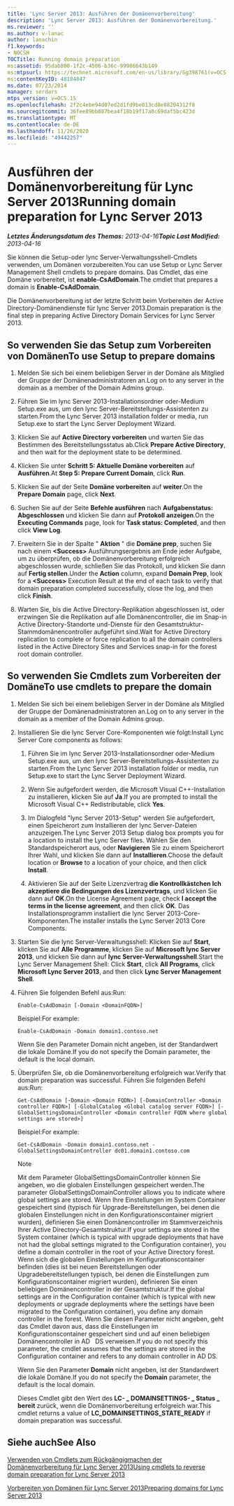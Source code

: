 ```yaml
---
title: 'Lync Server 2013: Ausführen der Domänenvorbereitung'
description: 'Lync Server 2013: Ausführen der Domänenvorbereitung.'
ms.reviewer: ''
ms.author: v-lanac
author: lanachin
f1.keywords:
- NOCSH
TOCTitle: Running domain preparation
ms:assetid: 95dab800-1f2c-4506-b36c-99986643b149
ms:mtpsurl: https://technet.microsoft.com/en-us/library/Gg398761(v=OCS.15)
ms:contentKeyID: 48184847
ms.date: 07/23/2014
manager: serdars
mtps_version: v=OCS.15
ms.openlocfilehash: 2f2c4ebe94d07ed2d1fd9be013cd8e88204312f8
ms.sourcegitcommit: 36fee89bb887bea4f18b19f17a8c69daf5bc423d
ms.translationtype: MT
ms.contentlocale: de-DE
ms.lasthandoff: 11/26/2020
ms.locfileid: "49442257"
---
```

# <a name="running-domain-preparation-for-lync-server-2013"></a><span data-ttu-id="dbbb1-103">Ausführen der Domänenvorbereitung für Lync Server 2013</span><span class="sxs-lookup"><span data-stu-id="dbbb1-103">Running domain preparation for Lync Server 2013</span></span>

<div data-xmlns="http://www.w3.org/1999/xhtml">

<div class="topic" data-xmlns="http://www.w3.org/1999/xhtml" data-msxsl="urn:schemas-microsoft-com:xslt" data-cs="https://msdn.microsoft.com/">

<div data-asp="https://msdn2.microsoft.com/asp">



</div>

<div id="mainSection">

<div id="mainBody"><span data-ttu-id="dbbb1-104">

<span> </span></span><span class="sxs-lookup"><span data-stu-id="dbbb1-104">

<span> </span></span></span>

<span data-ttu-id="dbbb1-105">_**Letztes Änderungsdatum des Themas:** 2013-04-16_</span><span class="sxs-lookup"><span data-stu-id="dbbb1-105">_**Topic Last Modified:** 2013-04-16_</span></span>

<span data-ttu-id="dbbb1-106">Sie können die Setup-oder lync Server-Verwaltungsshell-Cmdlets verwenden, um Domänen vorzubereiten.</span><span class="sxs-lookup"><span data-stu-id="dbbb1-106">You can use Setup or Lync Server Management Shell cmdlets to prepare domains.</span></span> <span data-ttu-id="dbbb1-107">Das Cmdlet, das eine Domäne vorbereitet, ist **enable-CsAdDomain**.</span><span class="sxs-lookup"><span data-stu-id="dbbb1-107">The cmdlet that prepares a domain is **Enable-CsAdDomain**.</span></span>

<span data-ttu-id="dbbb1-108">Die Domänenvorbereitung ist der letzte Schritt beim Vorbereiten der Active Directory-Domänendienste für lync Server 2013.</span><span class="sxs-lookup"><span data-stu-id="dbbb1-108">Domain preparation is the final step in preparing Active Directory Domain Services for Lync Server 2013.</span></span>

<div>

## <a name="to-use-setup-to-prepare-domains"></a><span data-ttu-id="dbbb1-109">So verwenden Sie das Setup zum Vorbereiten von Domänen</span><span class="sxs-lookup"><span data-stu-id="dbbb1-109">To use Setup to prepare domains</span></span>

1.  <span data-ttu-id="dbbb1-110">Melden Sie sich bei einem beliebigen Server in der Domäne als Mitglied der Gruppe der Domänenadministratoren an.</span><span class="sxs-lookup"><span data-stu-id="dbbb1-110">Log on to any server in the domain as a member of the Domain Admins group.</span></span>

2.  <span data-ttu-id="dbbb1-111">Führen Sie im lync Server 2013-Installationsordner oder-Medium Setup.exe aus, um den lync Server-Bereitstellungs-Assistenten zu starten.</span><span class="sxs-lookup"><span data-stu-id="dbbb1-111">From the Lync Server 2013 installation folder or media, run Setup.exe to start the Lync Server Deployment Wizard.</span></span>

3.  <span data-ttu-id="dbbb1-112">Klicken Sie auf **Active Directory vorbereiten** und warten Sie das Bestimmen des Bereitstellungsstatus ab.</span><span class="sxs-lookup"><span data-stu-id="dbbb1-112">Click **Prepare Active Directory**, and then wait for the deployment state to be determined.</span></span>

4.  <span data-ttu-id="dbbb1-113">Klicken Sie unter **Schritt 5: Aktuelle Domäne vorbereiten** auf **Ausführen**.</span><span class="sxs-lookup"><span data-stu-id="dbbb1-113">At **Step 5: Prepare Current Domain**, click **Run**.</span></span>

5.  <span data-ttu-id="dbbb1-114">Klicken Sie auf der Seite **Domäne vorbereiten** auf **weiter**.</span><span class="sxs-lookup"><span data-stu-id="dbbb1-114">On the **Prepare Domain** page, click **Next**.</span></span>

6.  <span data-ttu-id="dbbb1-115">Suchen Sie auf der Seite **Befehle ausführen** nach **Aufgabenstatus: Abgeschlossen** und klicken Sie dann auf **Protokoll anzeigen**.</span><span class="sxs-lookup"><span data-stu-id="dbbb1-115">On the **Executing Commands** page, look for **Task status: Completed**, and then click **View Log**.</span></span>

7.  <span data-ttu-id="dbbb1-116">Erweitern Sie in der Spalte " **Aktion** " die **Domäne prep**, suchen Sie nach einem **\<Success\>** Ausführungsergebnis am Ende jeder Aufgabe, um zu überprüfen, ob die Domänenvorbereitung erfolgreich abgeschlossen wurde, schließen Sie das Protokoll, und klicken Sie dann auf **Fertig stellen**.</span><span class="sxs-lookup"><span data-stu-id="dbbb1-116">Under the **Action** column, expand **Domain Prep**, look for a **\<Success\>** Execution Result at the end of each task to verify that domain preparation completed successfully, close the log, and then click **Finish**.</span></span>

8.  <span data-ttu-id="dbbb1-117">Warten Sie, bis die Active Directory-Replikation abgeschlossen ist, oder erzwingen Sie die Replikation auf alle Domänencontroller, die im Snap-in Active Directory-Standorte und-Dienste für den Gesamtstruktur-Stammdomänencontroller aufgeführt sind.</span><span class="sxs-lookup"><span data-stu-id="dbbb1-117">Wait for Active Directory replication to complete or force replication to all the domain controllers listed in the Active Directory Sites and Services snap-in for the forest root domain controller.</span></span>

</div>

<div>

## <a name="to-use-cmdlets-to-prepare-the-domain"></a><span data-ttu-id="dbbb1-118">So verwenden Sie Cmdlets zum Vorbereiten der Domäne</span><span class="sxs-lookup"><span data-stu-id="dbbb1-118">To use cmdlets to prepare the domain</span></span>

1.  <span data-ttu-id="dbbb1-119">Melden Sie sich bei einem beliebigen Server in der Domäne als Mitglied der Gruppe der Domänenadministratoren an.</span><span class="sxs-lookup"><span data-stu-id="dbbb1-119">Log on to any server in the domain as a member of the Domain Admins group.</span></span>

2.  <span data-ttu-id="dbbb1-120">Installieren Sie die lync Server Core-Komponenten wie folgt:</span><span class="sxs-lookup"><span data-stu-id="dbbb1-120">Install Lync Server Core components as follows:</span></span>
    
    1.  <span data-ttu-id="dbbb1-121">Führen Sie im lync Server 2013-Installationsordner oder-Medium Setup.exe aus, um den lync Server-Bereitstellungs-Assistenten zu starten.</span><span class="sxs-lookup"><span data-stu-id="dbbb1-121">From the Lync Server 2013 installation folder or media, run Setup.exe to start the Lync Server Deployment Wizard.</span></span>
    
    2.  <span data-ttu-id="dbbb1-122">Wenn Sie aufgefordert werden, die Microsoft Visual C++-Installation zu installieren, klicken Sie auf **Ja**.</span><span class="sxs-lookup"><span data-stu-id="dbbb1-122">If you are prompted to install the Microsoft Visual C++ Redistributable, click **Yes**.</span></span>
    
    3.  <span data-ttu-id="dbbb1-123">Im Dialogfeld "lync Server 2013-Setup" werden Sie aufgefordert, einen Speicherort zum Installieren der lync Server-Dateien anzuzeigen.</span><span class="sxs-lookup"><span data-stu-id="dbbb1-123">The Lync Server 2013 Setup dialog box prompts you for a location to install the Lync Server files.</span></span> <span data-ttu-id="dbbb1-124">Wählen Sie den Standardspeicherort aus, oder **Navigieren** Sie zu einem Speicherort Ihrer Wahl, und klicken Sie dann auf **Installieren**.</span><span class="sxs-lookup"><span data-stu-id="dbbb1-124">Choose the default location or **Browse** to a location of your choice, and then click **Install**.</span></span>
    
    4.  <span data-ttu-id="dbbb1-125">Aktivieren Sie auf der Seite Lizenzvertrag **die Kontrollkästchen Ich akzeptiere die Bedingungen des Lizenzvertrags**, und klicken Sie dann auf **OK**.</span><span class="sxs-lookup"><span data-stu-id="dbbb1-125">On the License Agreement page, check **I accept the terms in the license agreement**, and then click **OK**.</span></span> <span data-ttu-id="dbbb1-126">Das Installationsprogramm installiert die lync Server 2013-Core-Komponenten.</span><span class="sxs-lookup"><span data-stu-id="dbbb1-126">The installer installs the Lync Server 2013 Core Components.</span></span>

3.  <span data-ttu-id="dbbb1-127">Starten Sie die lync Server-Verwaltungsshell: Klicken Sie auf **Start**, klicken Sie auf **Alle Programme**, klicken Sie auf **Microsoft lync Server 2013**, und klicken Sie dann auf **lync Server-Verwaltungsshell**.</span><span class="sxs-lookup"><span data-stu-id="dbbb1-127">Start the Lync Server Management Shell: Click **Start**, click **All Programs**, click **Microsoft Lync Server 2013**, and then click **Lync Server Management Shell**.</span></span>

4.  <span data-ttu-id="dbbb1-128">Führen Sie folgenden Befehl aus:</span><span class="sxs-lookup"><span data-stu-id="dbbb1-128">Run:</span></span>
    
        Enable-CsAdDomain [-Domain <DomainFQDN>] 
    
    <span data-ttu-id="dbbb1-129">Beispiel:</span><span class="sxs-lookup"><span data-stu-id="dbbb1-129">For example:</span></span>
    
        Enable-CsAdDomain -Domain domain1.contoso.net 
    
    <span data-ttu-id="dbbb1-130">Wenn Sie den Parameter Domain nicht angeben, ist der Standardwert die lokale Domäne.</span><span class="sxs-lookup"><span data-stu-id="dbbb1-130">If you do not specify the Domain parameter, the default is the local domain.</span></span>

5.  <span data-ttu-id="dbbb1-131">Überprüfen Sie, ob die Domänenvorbereitung erfolgreich war.</span><span class="sxs-lookup"><span data-stu-id="dbbb1-131">Verify that domain preparation was successful.</span></span> <span data-ttu-id="dbbb1-132">Führen Sie folgenden Befehl aus:</span><span class="sxs-lookup"><span data-stu-id="dbbb1-132">Run:</span></span>
    
        Get-CsAdDomain [-Domain <Domain FQDN>] [-DomainController <Domain controller FQDN>] [-GlobalCatalog <Global catalog server FQDN>] [-GlobalSettingsDomainController <Domain controller FQDN where global settings are stored>] 
    
    <span data-ttu-id="dbbb1-133">Beispiel:</span><span class="sxs-lookup"><span data-stu-id="dbbb1-133">For example:</span></span>
    
        Get-CsAdDomain -Domain domain1.contoso.net -GlobalSettingsDomainController dc01.domain1.contoso.com
    
    <div>
    

    > [!NOTE]  
    > <span data-ttu-id="dbbb1-134">Mit dem Parameter GlobalSettingsDomainController können Sie angeben, wo die globalen Einstellungen gespeichert werden.</span><span class="sxs-lookup"><span data-stu-id="dbbb1-134">The parameter GlobalSettingsDomainController allows you to indicate where global settings are stored.</span></span> <span data-ttu-id="dbbb1-135">Wenn Ihre Einstellungen im System Container gespeichert sind (typisch für Upgrade-Bereitstellungen, bei denen die globalen Einstellungen nicht in den Konfigurationscontainer migriert wurden), definieren Sie einen Domänencontroller im Stammverzeichnis Ihrer Active Directory-Gesamtstruktur.</span><span class="sxs-lookup"><span data-stu-id="dbbb1-135">If your settings are stored in the System container (which is typical with upgrade deployments that have not had the global settings migrated to the Configuration container), you define a domain controller in the root of your Active Directory forest.</span></span> <span data-ttu-id="dbbb1-136">Wenn sich die globalen Einstellungen im Konfigurationscontainer befinden (dies ist bei neuen Bereitstellungen oder Upgradebereitstellungen typisch, bei denen die Einstellungen zum Konfigurationscontainer migriert wurden), definieren Sie einen beliebigen Domänencontroller in der Gesamtstruktur.</span><span class="sxs-lookup"><span data-stu-id="dbbb1-136">If the global settings are in the Configuration container (which is typical with new deployments or upgrade deployments where the settings have been migrated to the Configuration container), you define any domain controller in the forest.</span></span> <span data-ttu-id="dbbb1-137">Wenn Sie diesen Parameter nicht angeben, geht das Cmdlet davon aus, dass die Einstellungen im Konfigurationscontainer gespeichert sind und auf einen beliebigen Domänencontroller in AD &nbsp; DS verweisen.</span><span class="sxs-lookup"><span data-stu-id="dbbb1-137">If you do not specify this parameter, the cmdlet assumes that the settings are stored in the Configuration container and refers to any domain controller in AD&nbsp;DS.</span></span>

    
    </div>
    
    <span data-ttu-id="dbbb1-138">Wenn Sie den Parameter **Domain** nicht angeben, ist der Standardwert die lokale Domäne.</span><span class="sxs-lookup"><span data-stu-id="dbbb1-138">If you do not specify the **Domain** parameter, the default is the local domain.</span></span>
    
    <span data-ttu-id="dbbb1-139">Dieses Cmdlet gibt den Wert des **LC- \_ DOMAINSETTINGS- \_ Status \_ bereit** zurück, wenn die Domänenvorbereitung erfolgreich war.</span><span class="sxs-lookup"><span data-stu-id="dbbb1-139">This cmdlet returns a value of **LC\_DOMAINSETTINGS\_STATE\_READY** if domain preparation was successful.</span></span>

</div>

<div>

## <a name="see-also"></a><span data-ttu-id="dbbb1-140">Siehe auch</span><span class="sxs-lookup"><span data-stu-id="dbbb1-140">See Also</span></span>


[<span data-ttu-id="dbbb1-141">Verwenden von Cmdlets zum Rückgängigmachen der Domänenvorbereitung für Lync Server 2013</span><span class="sxs-lookup"><span data-stu-id="dbbb1-141">Using cmdlets to reverse domain preparation for Lync Server 2013</span></span>](lync-server-2013-using-cmdlets-to-reverse-domain-preparation.md)  


[<span data-ttu-id="dbbb1-142">Vorbereiten von Domänen für Lync Server 2013</span><span class="sxs-lookup"><span data-stu-id="dbbb1-142">Preparing domains for Lync Server 2013</span></span>](lync-server-2013-preparing-domains.md)  
  

<span data-ttu-id="dbbb1-143"></div>

</div>

<span> </span>

</div>

</div>

</span><span class="sxs-lookup"><span data-stu-id="dbbb1-143"></div>

</div>

<span> </span>

</div>

</div>

</span></span></div>

